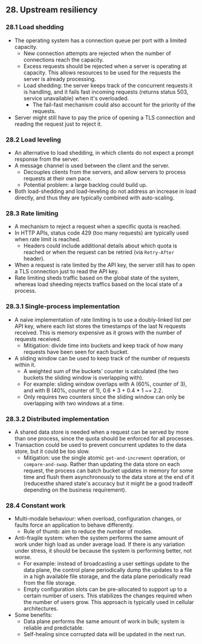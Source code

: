 ## 28. Upstream resiliency

### 28.1 Load shedding
- The operating system has a connection queue per port with a limited capacity.
  - New connection attempts are rejected when the number of connections reach the capacity.
  - Excess requests should be rejected when a server is operating at capacity. This allows resources to be used for the requests the server is already processing.
  - Load shedding: the server keeps track of the concurrent requests it is handling, and it fails fast incoming requests (returns status 503, service unavailable) when it's overloaded.
    - The fail-fast mechanism could also account for the priority of the requests.
- Server might still have to pay the price of opening a TLS connection and reading the request just to reject it.

### 28.2 Load leveling
- An alternative to load shedding, in which clients do not expect a prompt response from the server.
- A message channel is used between the client and the server.
  - Decouples clients from the servers, and allow servers to process requests at their own pace.
  - Potential problem: a large backlog could build up.
- Both load-shedding and load-leveling do not address an increase in load directly, and thus they are typically combined with auto-scaling.

### 28.3 Rate limiting
- A mechanism to reject a request when a specific quota is reached.
- In HTTP APIs, status code 429 (too many requests) are typically used when rate limit is reached.
  - Headers could include additional details about which quota is reached or when the request can be retried (via `Retry-After` header).
- When a request is rate limited by the API key, the server still has to open a TLS connection just to read the API key.
- Rate limiting sheds traffic based on the global state of the system, whereas load sheeding rejects traffics based on the local state of a process.

### 28.3.1 Single-process implementation
- A naive implementation of rate limiting is to use a doubly-linked list per API key, where each list stores the timestamps of the last N requests received. This is memory expensive as it grows with the number of requests received.
  - Mitigation: divide time into buckets and keep track of how many requests have been seen for each bucket.
- A sliding window can be used to keep track of the number of requests within it.
  - A weighted sum of the buckets' counter is calculated (the two buckets the sliding window is overlapping with).
  - For example: sliding window overlaps with A (60%, counter of 3), and with B (40%, counter of 1), 0.6 * 3 + 0.4 * 1 ~= 2.2.
  - Only requires two counters since the sliding window can only be overlapping with two windows at a time. 

### 28.3.2 Distributed implementation
- A shared data store is needed when a request can be served by more than one process, since the quota should be enforced for all processes.
- Transaction could be used to prevent concurrent updates to the data store, but it could be too slow.
  - Mitigation: use the single atomic `get-and-increment` operation, or `compare-and-swap`. Rather than updating the data store on each request, the process can batch bucket updates in memory for some time and flush them asynchronously to the data store at the end of it (reducesthe shared state's accuracy but it might be a good tradeoff depending on the business requirement).

### 28.4 Constant work
- Multi-modale behaviour: when overload, configuration changes, or faults force an application to behave differently.
  - Rule of thumb: aim to reduce the number of modes.
- Anti-fragile system: when the system performs the same amount of work under high load as under average load. If there is any variation under stress, it should be because the system is performing better, not worse.
  - For example: instead of broadcasting a user settings update to the data plane, the control plane periodically dump the updates to a file in a high available file storage, and the data plane periodically read from the file storage.
  - Empty configuration slots can be pre-allocated to support up to a certain number of users. This stabilizes the changes required when the number of users grow. This approach is typically used in cellular architectures.
- Some benefits:
  - Data plane performs the same amount of work in bulk; system is reliable and predictable.
  - Self-healing since corrupted data will be updated in the next run.